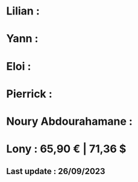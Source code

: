 # Lilian                : 
# Yann                  : 
# Eloi                  : 
# Pierrick              : 
# Noury Abdourahamane   : 
# Lony                  : 65,90 € | 71,36 $

## Last update : 26/09/2023